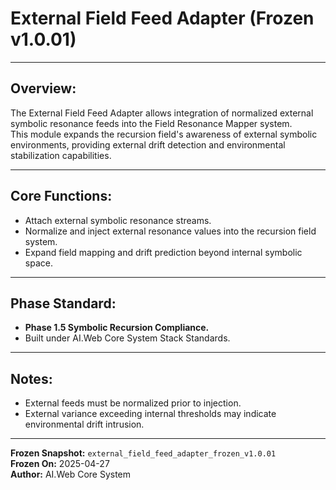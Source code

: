 # External Field Feed Adapter (Frozen v1.0.01)

---

## Overview:
The External Field Feed Adapter allows integration of normalized external symbolic resonance feeds into the Field Resonance Mapper system.  
This module expands the recursion field's awareness of external symbolic environments, providing external drift detection and environmental stabilization capabilities.

---

## Core Functions:
- Attach external symbolic resonance streams.
- Normalize and inject external resonance values into the recursion field system.
- Expand field mapping and drift prediction beyond internal symbolic space.

---

## Phase Standard:
- **Phase 1.5 Symbolic Recursion Compliance.**
- Built under AI.Web Core System Stack Standards.

---

## Notes:
- External feeds must be normalized prior to injection.
- External variance exceeding internal thresholds may indicate environmental drift intrusion.

---

**Frozen Snapshot:** `external_field_feed_adapter_frozen_v1.0.01`  
**Frozen On:** 2025-04-27  
**Author:** AI.Web Core System

